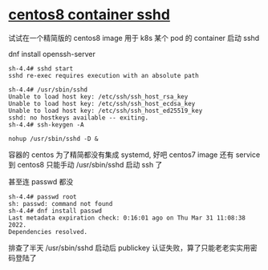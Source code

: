 # [centos8 container sshd](/2022/03/centos8_container_sshd.md)

试试在一个精简版的 centos8 image 用于 k8s 某个 pod 的 container 启动 sshd

dnf install openssh-server

```
sh-4.4# sshd start
sshd re-exec requires execution with an absolute path

sh-4.4# /usr/sbin/sshd
Unable to load host key: /etc/ssh/ssh_host_rsa_key
Unable to load host key: /etc/ssh/ssh_host_ecdsa_key
Unable to load host key: /etc/ssh/ssh_host_ed25519_key
sshd: no hostkeys available -- exiting.
sh-4.4# ssh-keygen -A

nohup /usr/sbin/sshd -D &
```

容器的 centos 为了精简都没有集成 systemd, 好吧 centos7 image 还有 service 到 centos8 只能手动 /usr/sbin/sshd 启动 ssh 了

甚至连 passwd 都没

```
sh-4.4# passwd root
sh: passwd: command not found
sh-4.4# dnf install passwd
Last metadata expiration check: 0:16:01 ago on Thu Mar 31 11:08:38 2022.
Dependencies resolved.
```

排查了半天 /usr/sbin/sshd 启动后 publickey 认证失败，算了只能老老实实用密码登陆了
